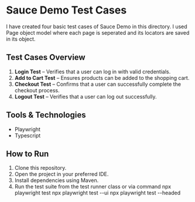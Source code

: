 # Sauce Demo Test Cases

I have created four basic test cases of Sauce Demo in this directory. I used Page object model where each page is seperated and its locators are saved in its object.

## Test Cases Overview
1. **Login Test** – Verifies that a user can log in with valid credentials.
2. **Add to Cart Test** – Ensures products can be added to the shopping cart.
3. **Checkout Test** – Confirms that a user can successfully complete the checkout process.
4. **Logout Test** – Verifies that a user can log out successfully.

## Tools & Technologies
- Playwright
- Typescript

## How to Run
1. Clone this repository.
2. Open the project in your preferred IDE.
3. Install dependencies using Maven.
4. Run the test suite from the test runner class or via command
npx playwright test
npx playwright test --ui
npx playwright test --headed

